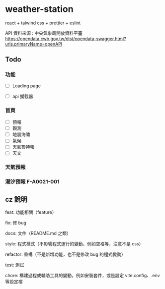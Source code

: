 # weather-station

react + taiwind css + prettier + eslint 

API 資料來源 : 中央氣象局開放資料平臺 https://opendata.cwb.gov.tw/dist/opendata-swagger.html?urls.primaryName=openAPI
## Todo 
### 功能
- [ ] Loading page
- [ ] api 攔截器


### 首頁
- [ ] 預報
- [ ] 觀測
- [ ] 地震海嘯
- [ ] 氣候
- [ ] 天氣警特報
- [ ] 天文

### 天氣預報
 
### 潮汐預報 F-A0021-001

### 


## cz 說明
feat: 功能相關（feature）

fix: 修 bug

docs: 文件（README.md 之類）

style: 程式樣式（不影響程式運行的變動，例如空格等，注意不是 css）

refactor: 重構（不是新增功能，也不是修改 bug 的程式變動）

test: 測試

chore: 構建過程或輔助工具的變動，例如安裝套件，或是設定 vite.config、.env 等設定檔
